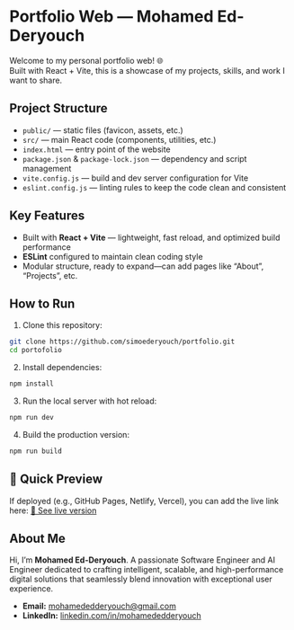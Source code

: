 # Portfolio Web — Mohamed Ed-Deryouch

Welcome to my personal portfolio web! 🌐  
Built with React + Vite, this is a showcase of my projects, skills, and work I want to share.

## Project Structure

- `public/` — static files (favicon, assets, etc.)  
- `src/` — main React code (components, utilities, etc.)  
- `index.html` — entry point of the website  
- `package.json` & `package-lock.json` — dependency and script management  
- `vite.config.js` — build and dev server configuration for Vite  
- `eslint.config.js` — linting rules to keep the code clean and consistent  

## Key Features

- Built with **React + Vite** — lightweight, fast reload, and optimized build performance  
- **ESLint** configured to maintain clean coding style  
- Modular structure, ready to expand—can add pages like “About”, “Projects”, etc.

## How to Run

1. Clone this repository:
```bash
git clone https://github.com/simoederyouch/portfolio.git
cd portofolio
```

2. Install dependencies:

```bash
npm install
```

3. Run the local server with hot reload:

```bash
npm run dev
```

4. Build the production version:

```bash
npm run build
```

## 🔗 Quick Preview

If deployed (e.g., GitHub Pages, Netlify, Vercel), you can add the live link here:
[🔗 See live version](https://mohamededderyouch.vercel.app/)

## About Me

Hi, I’m **Mohamed Ed-Deryouch**.
A passionate Software Engineer and AI Engineer dedicated to crafting intelligent, scalable, and high-performance digital solutions that seamlessly blend innovation with exceptional user experience.

* **Email:** [mohamededderyouch@gmail.com](mailto:mohamededderyouch5@gmail.com)
* **LinkedIn:** [linkedin.com/in/mohamededderyouch](https://www.linkedin.com/in/mohamededderyouch/)

[1]: https://github.com/simoederyouch
